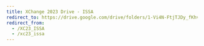 ```yaml
---
title: XChange 2023 Drive - ISSA
redirect_to: https://drive.google.com/drive/folders/1-Vi4N-FtjTJDy_fKhvt-9VkVTry-Bzzz?usp=share_link
redirect_from: 
  - /XC23_ISSA
  - /xc23_issa
---
```

